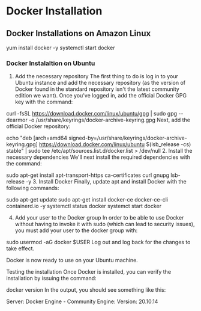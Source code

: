 # Docker Installation

## Docker Installations on Amazon Linux
yum install docker -y
systemctl start docker

### Docker Instalaltion on Ubuntu

1. Add the necessary repository
The first thing to do is log in to your Ubuntu instance and add the necessary repository (as the version of Docker found in the standard repository isn't the latest community edition we want). Once you've logged in, add the official Docker GPG key with the command:

curl -fsSL https://download.docker.com/linux/ubuntu/gpg | sudo gpg --dearmor -o /usr/share/keyrings/docker-archive-keyring.gpg
Next, add the official Docker repository:

echo "deb [arch=amd64 signed-by=/usr/share/keyrings/docker-archive-keyring.gpg] https://download.docker.com/linux/ubuntu $(lsb_release -cs) stable" | sudo tee /etc/apt/sources.list.d/docker.list > /dev/null
2. Install the necessary dependencies
We'll next install the required dependencies with the command:

sudo apt-get install apt-transport-https ca-certificates curl gnupg lsb-release -y
3. Install Docker
Finally, update apt and install Docker with the following commands:

sudo apt-get update
sudo apt-get install docker-ce docker-ce-cli containerd.io -y
systemctl status docker
systemct start docker

4. Add your user to the Docker group
In order to be able to use Docker without having to invoke it with sudo (which can lead to security issues), you must add your user to the docker group with:

sudo usermod -aG docker $USER
Log out and log back for the changes to take effect. 

Docker is now ready to use on your Ubuntu machine.

Testing the installation
Once Docker is installed, you can verify the installation by issuing the command:

docker version
In the output, you should see something like this:

Server: Docker Engine - Community
Engine:
  Version:          20.10.14


 
